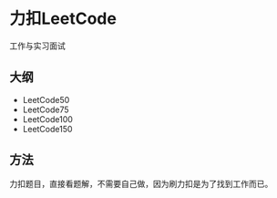 # 力扣LeetCode

工作与实习面试

## 大纲

- LeetCode50
- LeetCode75
- LeetCode100
- LeetCode150

## 方法

力扣题目，直接看题解，不需要自己做，因为刷力扣是为了找到工作而已。
